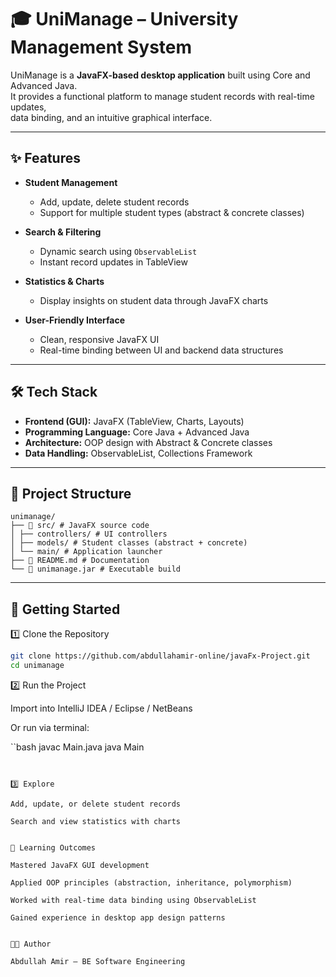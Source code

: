 # 🎓 UniManage – University Management System  

UniManage is a **JavaFX-based desktop application** built using Core and Advanced Java.  
It provides a functional platform to manage student records with real-time updates,  
data binding, and an intuitive graphical interface.  

---

## ✨ Features  

- **Student Management**  
  - Add, update, delete student records  
  - Support for multiple student types (abstract & concrete classes)  

- **Search & Filtering**  
  - Dynamic search using `ObservableList`  
  - Instant record updates in TableView  

- **Statistics & Charts**  
  - Display insights on student data through JavaFX charts  

- **User-Friendly Interface**  
  - Clean, responsive JavaFX UI  
  - Real-time binding between UI and backend data structures  

---

## 🛠️ Tech Stack  

- **Frontend (GUI):** JavaFX (TableView, Charts, Layouts)  
- **Programming Language:** Core Java + Advanced Java  
- **Architecture:** OOP design with Abstract & Concrete classes  
- **Data Handling:** ObservableList, Collections Framework  

---

## 📂 Project Structure  
```
unimanage/
├── 📂 src/ # JavaFX source code
│ ├── controllers/ # UI controllers
│ ├── models/ # Student classes (abstract + concrete)
│ └── main/ # Application launcher
├── 📄 README.md # Documentation
└── 📄 unimanage.jar # Executable build

```



---

## 🚀 Getting Started  

1️⃣ Clone the Repository  
```bash
git clone https://github.com/abdullahamir-online/javaFx-Project.git
cd unimanage
```


2️⃣ Run the Project

Import into IntelliJ IDEA / Eclipse / NetBeans

Or run via terminal:

``bash
javac Main.java
java Main
```


3️⃣ Explore

Add, update, or delete student records

Search and view statistics with charts


🎯 Learning Outcomes

Mastered JavaFX GUI development

Applied OOP principles (abstraction, inheritance, polymorphism)

Worked with real-time data binding using ObservableList

Gained experience in desktop app design patterns


👨‍💻 Author

Abdullah Amir – BE Software Engineering
